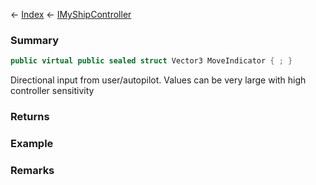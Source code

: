 ← [Index](Api-Index) ← [IMyShipController](Sandbox.ModAPI.Ingame.IMyShipController)

### Summary

```csharp
public virtual public sealed struct Vector3 MoveIndicator { ; }
```

Directional input from user/autopilot. Values can be very large with high controller sensitivity

### Returns

### Example

### Remarks

